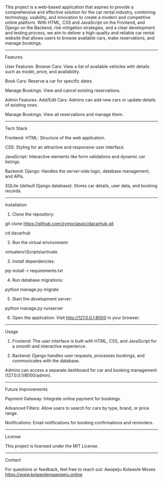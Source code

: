 This project is a web-based application that aspires to provide a comprehensive and effective solution for the car rental industry, combining technology, usability, and innovation to create a modern and competitive online platform. With HTML, CSS and JavaScript on the Frontend, and Django on the Backend, risk mitigation strategies, and a clear development and testing process, we aim to deliver a high-quality and reliable car rental website that allows users to browse available cars, make reservations, and manage bookings.

--------------------------------------
Features

User Features:
Browse Cars: View a list of available vehicles with details such as model, price, and availability.

Book Cars: Reserve a car for specific dates.

Manage Bookings: View and cancel existing reservations.


Admin Features:
Add/Edit Cars: Admins can add new cars or update details of existing ones.

Manage Bookings: View all reservations and manage them.

--------------------------------------
Tech Stack

Frontend:
HTML: Structure of the web application.

CSS: Styling for an attractive and responsive user interface.

JavaScript: Interactive elements like form validations and dynamic car listings.


Backend:
Django: Handles the server-side logic, database management, and APIs.

SQLite (default Django database): Stores car details, user data, and booking records.

--------------------------------------
Installation
1. Clone the repository:

git clone https://github.com/zymoclassic/dacarhub.git

cd dacarhub


2. Run the virtual environment:

virtualenv\Scripts\activate


3. Install dependencies:

pip install -r requirements.txt


4. Run database migrations:

python manage.py migrate


5. Start the development server:

python manage.py runserver


6. Open the application:
Visit http://127.0.0.1:8000 in your browser.

--------------------------------------
Usage
1. Frontend:
The user interface is built with HTML, CSS, and JavaScript for a smooth and interactive experience.


2. Backend:
Django handles user requests, processes bookings, and communicates with the database.

Admins can access a separate dashboard for car and booking management (127.0.0.1/8000/admin).

--------------------------------------
Future Improvements

Payment Gateway: Integrate online payment for bookings.

Advanced Filters: Allow users to search for cars by type, brand, or price range.

Notifications: Email notifications for booking confirmations and reminders.

--------------------------------------
License

This project is licensed under the MIT License.

--------------------------------------
Contact

For questions or feedback, feel free to reach out:
Awopeju Kolawole Moses
https://www.kolawolemawopeju.online
